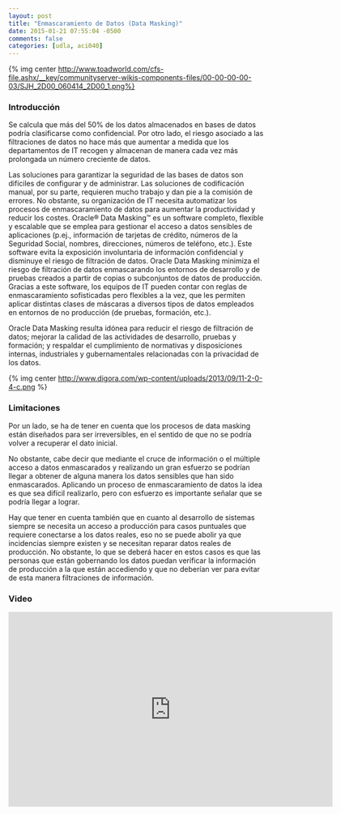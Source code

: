 ```yaml
---
layout: post
title: "Enmascaramiento de Datos (Data Masking)"
date: 2015-01-21 07:55:04 -0500
comments: false
categories: [udla, aci040]
---
```


{% img center http://www.toadworld.com/cfs-file.ashx/__key/communityserver-wikis-components-files/00-00-00-00-03/SJH_2D00_060414_2D00_1.png%}

### Introducción

Se calcula que más del 50% de los datos almacenados en bases de datos podría clasificarse como confidencial. Por otro lado, el riesgo asociado a las filtraciones de datos no hace más que aumentar a medida que los departamentos de IT recogen y almacenan de manera cada vez más prolongada un número creciente de datos.

<!--more-->

Las soluciones para garantizar la seguridad de las bases de datos son difíciles de configurar y de administrar. Las soluciones de codificación manual, por su parte, requieren mucho trabajo y dan pie a la comisión de errores. No obstante, su organización de IT necesita automatizar los procesos de enmascaramiento de datos para aumentar la productividad y reducir los costes. Oracle® Data Masking™ es un software completo, flexible y escalable que se emplea para gestionar el acceso a datos sensibles de aplicaciones (p.ej., información de tarjetas de crédito, números de la Seguridad Social, nombres, direcciones, números de teléfono, etc.). Este software evita la exposición involuntaria de información confidencial y disminuye el riesgo de filtración de datos. Oracle Data Masking minimiza el riesgo de filtración de datos enmascarando los entornos de desarrollo y de pruebas creados a partir de copias o subconjuntos de datos de producción. Gracias a este software, los equipos de IT pueden contar con reglas de enmascaramiento sofisticadas pero flexibles a la vez, que les permiten aplicar distintas clases de máscaras a diversos tipos de datos empleados en entornos de no producción (de pruebas, formación, etc.).

Oracle Data Masking resulta idónea para reducir el riesgo de filtración de datos; mejorar la calidad de las actividades de desarrollo, pruebas y formación; y respaldar el cumplimiento de normativas y disposiciones internas, industriales y gubernamentales relacionadas con la privacidad de los datos.

{% img center http://www.digora.com/wp-content/uploads/2013/09/11-2-0-4-c.png %}

### Limitaciones

Por un lado, se ha de tener en cuenta que los procesos de data masking están diseñados para ser irreversibles, en el sentido de que no se podría volver a recuperar el dato inicial.

No obstante, cabe decir que mediante el cruce de información o el múltiple acceso a datos enmascarados y realizando un gran esfuerzo se podrían llegar a obtener de alguna manera los datos sensibles que han sido enmascarados. Aplicando un proceso de enmascaramiento de datos la idea es que sea difícil realizarlo, pero con esfuerzo es importante señalar que se podría llegar a lograr.

Hay que tener en cuenta también que en cuanto al desarrollo de sistemas siempre se necesita un acceso a producción para casos puntuales que requiere conectarse a los datos reales, eso no se puede abolir ya que incidencias siempre existen y se necesitan reparar datos reales de producción. No obstante, lo que se deberá hacer en estos casos es que las personas que están gobernando los datos puedan verificar la información de producción a la que están accediendo y que no deberían ver para evitar de esta manera filtraciones de información.

### Video

<iframe class="youtube-player" type="text/html" width="640" height="385"
src="https://www.youtube.com/embed/dcldnaukpcI" allowfullscreen
frameborder="0">
</iframe>
